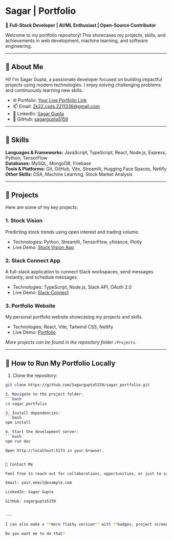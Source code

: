 # Sagar | Portfolio

🎯 **Full-Stack Developer | AI/ML Enthusiast | Open-Source Contributor**

Welcome to my portfolio repository! This showcases my projects, skills, and achievements in web development, machine learning, and software engineering.

---

## 🔹 About Me
Hi! I'm Sagar Gupta, a passionate developer focused on building impactful projects using modern technologies. I enjoy solving challenging problems and continuously learning new skills.  

- 🌐 Portfolio: [Your Live Portfolio Link](https://sagargupta5159.github.io/sagar_portfolio/)  
- 📫 Email: 2k22.csds.2211336@gmail.com
- 💼 LinkedIn: [Sagar Gupta](https://www.linkedin.com/in/sagar-gupta-572b852a4/)  
- 🐙 GitHub: [sagargupta5159](https://github.com/Sagargupta5159)  

---

## 🔹 Skills
**Languages & Frameworks:** JavaScript, TypeScript, React, Node.js, Express, Python, TensorFlow  
**Databases:** MySQL, MongoDB, Firebase  
**Tools & Platforms:** Git, GitHub, Vite, Streamlit, Hugging Face Spaces, Netlify  
**Other Skills:** DSA, Machine Learning, Stock Market Analysis  

---

## 🔹 Projects
Here are some of my key projects:

### 1. **Stock Vision**  
Predicting stock trends using open interest and trading volume.  
- Technologies: Python, Streamlit, TensorFlow, yfinance, Plotly  
- Live Demo: [Stock Vision App](#)

### 2. **Slack Connect App**  
A full-stack application to connect Slack workspaces, send messages instantly, and schedule messages.  
- Technologies: TypeScript, Node.js, Slack API, OAuth 2.0  
- Live Demo: [Slack Connect](#)

### 3. **Portfolio Website**  
My personal portfolio website showcasing my projects and skills.  
- Technologies: React, Vite, Tailwind CSS, Netlify  
- Live Demo: [Portfolio](https://sagargupta5159.github.io/sagar_portfolio/)  

*More projects can be found in the repository folder `/Projects`.*

---

## 🔹 How to Run My Portfolio Locally
1. Clone the repository:  
```bash
git clone https://github.com/Sagargupta5159/sagar_portfolio.git

2. Navigate to the project folder:
```bash
cd sagar_portfolio

3. Install dependencies:
```bash
npm install

4. Start the development server:
```bash
npm run dev

Open http://localhost:5173 in your browser.


🔹 Contact Me

Feel free to reach out for collaborations, opportunities, or just to say hi!

Email: your.email@example.com

LinkedIn: Sagar Gupta

GitHub: sagargupta5159


---

I can also make a **more flashy version** with **badges, project screenshots, and cool icons** that makes your GitHub portfolio look super professional.  

Do you want me to do that?

